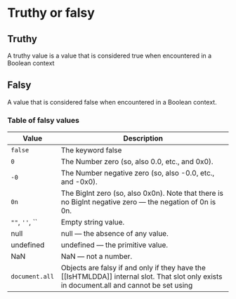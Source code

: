 # Truthy or falsy

## Truthy

A truthy value is a value that is considered true when encountered in a Boolean context

## Falsy

A value that is considered false when encountered in a Boolean context.

### Table of falsy values

| Value          | Description                                                                                                                               |
| -------------- | ----------------------------------------------------------------------------------------------------------------------------------------- |
| `false`        | The keyword false                                                                                                                         |
| `0`            | The Number zero (so, also 0.0, etc., and 0x0).                                                                                            |
| `-0`           | The Number negative zero (so, also -0.0, etc., and -0x0).                                                                                 |
| `0n`           | The BigInt zero (so, also 0x0n). Note that there is no BigInt negative zero — the negation of 0n is 0n.                                   |
| `""`, `''`, `` | Empty string value.                                                                                                                       |
| null           | null — the absence of any value.                                                                                                          |
| undefined      | undefined — the primitive value.                                                                                                          |
| NaN            | NaN — not a number.                                                                                                                       |
| `document.all` | Objects are falsy if and only if they have the [[IsHTMLDDA]] internal slot. That slot only exists in document.all and cannot be set using |
